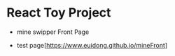 # React Toy Project

- mine swipper Front Page

- test page[https://www.euidong.github.io/mineFront]

